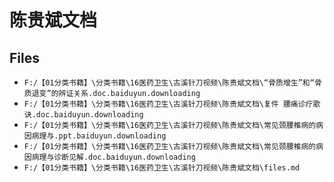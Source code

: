 # 陈贵斌文档

## Files

- `F:/【01分类书籍】\分类书籍\16医药卫生\古溪针刀视频\陈贵斌文档\“骨质增生”和“骨质退变”的辨证关系.doc.baiduyun.downloading`
- `F:/【01分类书籍】\分类书籍\16医药卫生\古溪针刀视频\陈贵斌文档\复件 腰痛诊疗歌诀.doc.baiduyun.downloading`
- `F:/【01分类书籍】\分类书籍\16医药卫生\古溪针刀视频\陈贵斌文档\常见颈腰椎病的病因病理与.ppt.baiduyun.downloading`
- `F:/【01分类书籍】\分类书籍\16医药卫生\古溪针刀视频\陈贵斌文档\常见颈腰椎病的病因病理与诊断见解.doc.baiduyun.downloading`
- `F:/【01分类书籍】\分类书籍\16医药卫生\古溪针刀视频\陈贵斌文档\files.md`
